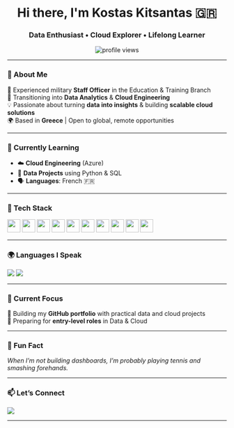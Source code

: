 <h1 align="center">Hi there, I'm Kostas Kitsantas 🇬🇷</h1>
<h3 align="center">Data Enthusiast • Cloud Explorer • Lifelong Learner</h3>

<p align="center">
  <img src="https://komarev.com/ghpvc/?username=your-github-username&label=Profile%20Views&color=0e75b6&style=flat" alt="profile views"/>
</p>

---

### 🧭 About Me

💼 Experienced military **Staff Officer** in the Education & Training Branch  
🚀 Transitioning into **Data Analytics** & **Cloud Engineering**  
💡 Passionate about turning **data into insights** & building **scalable cloud solutions**  
🌍 Based in **Greece** | Open to global, remote opportunities  

---

### 🧠 Currently Learning

- ☁️ **Cloud Engineering** (Azure)
- 🧪 **Data Projects** using Python & SQL
- 🗣️ **Languages**: French 🇫🇷

---

### 🧰 Tech Stack

<p align="left">
  <img src="https://img.shields.io/badge/Python-3776AB?style=flat&logo=python&logoColor=white" height="30"/>
  <img src="https://img.shields.io/badge/SQL-336791?style=flat&logo=postgresql&logoColor=white" height="30"/>
  <img src="https://img.shields.io/badge/Azure-0089D6?style=flat&logo=microsoftazure&logoColor=white" height="30"/>
  <img src="https://img.shields.io/badge/Pandas-150458?style=flat&logo=pandas&logoColor=white" height="30"/>
  <img src="https://img.shields.io/badge/Matplotlib-ffffff?style=flat&logo=plotly&logoColor=black" height="30"/>
  <img src="https://img.shields.io/badge/Seaborn-FFFFFF?style=flat&logoColor=black" height="30"/>
  <img src="https://img.shields.io/badge/Tableau-E97627?style=flat&logo=tableau&logoColor=white" height="30"/>
  <img src="https://img.shields.io/badge/PowerBI-F2C811?style=flat&logo=powerbi&logoColor=black" height="30"/>
  <img src="https://img.shields.io/badge/SPSS-1C5D99?style=flat&logo=spss&logoColor=white" height="30"/>
  <img src="https://img.shields.io/badge/R-276DC3?style=flat&logo=r&logoColor=white" height="30"/>
</p>

---

### 🌍 Languages I Speak

<p>
  <img src="https://img.shields.io/badge/English-Fluent-blue?style=for-the-badge&logo=googletranslate"/>
  <img src="https://img.shields.io/badge/German-Intermediate-black?style=for-the-badge&logo=googletranslate"/>
</p>

---

### 📁 Current Focus

📌 Building my **GitHub portfolio** with practical data and cloud projects  
🎯 Preparing for **entry-level roles** in Data & Cloud  

---

### 🎾 Fun Fact

_When I’m not building dashboards, I’m probably playing tennis and smashing forehands._

---

### 📫 Let’s Connect

<p align="left">
  <a href="https://www.linkedin.com/in/konstantinos-kitsantas/" target="_blank">
    <img src="https://img.shields.io/badge/LinkedIn-Kostas%20Kitsantas-blue?style=for-the-badge&logo=linkedin"/>
  </a>
</p>

---

<!-- Feel free to customize further as you grow! -->
